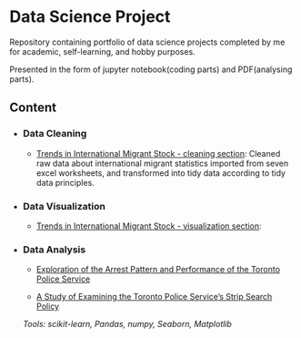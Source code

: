 # Data Science Project
Repository containing portfolio of data science projects completed by me for academic, self-learning, and hobby purposes.

Presented in the form of jupyter notebook(coding parts) and PDF(analysing parts).

## Content

- ### Data Cleaning

	- [Trends in International Migrant Stock - cleaning section](https://github.com/zhangruolanlan/data-science-project/tree/main/Trends%20in%20International%20Migrant%20Stock): Cleaned raw data about international migrant statistics imported from seven excel worksheets, and transformed into tidy data according to tidy data principles.

- ### Data Visualization
	- [Trends in International Migrant Stock - visualization section](https://github.com/zhangruolanlan/data-science-project/tree/main/Trends%20in%20International%20Migrant%20Stock):

- ### Data Analysis
  
	- [Exploration of the Arrest Pattern and Performance of the Toronto Police Service](https://github.com/zhangruolanlan/data-science-project/tree/main/arrests_and_strip_search/Midterm)

	- [A Study of Examining the Toronto Police Service’s Strip Search Policy](https://github.com/zhangruolanlan/data-science-project/tree/main/arrests_and_strip_search/final)

	_Tools: scikit-learn, Pandas, numpy, Seaborn, Matplotlib_



